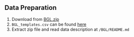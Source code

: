 ## Data Preparation
1. Download from [BGL.zip](https://zenodo.org/records/8196385/files/BGL.zip?download=1)
2. `BGL_templates.csv` can be found [here](https://github.com/logpai/loghub/blob/master/BGL/BGL_templates.csv)
2. Extract zip file and read data description at `/BGL/README.md`